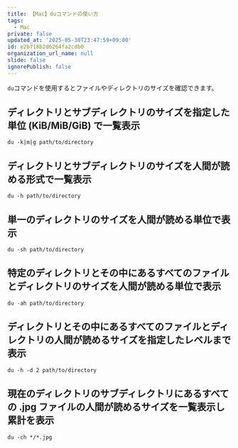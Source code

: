 ```yaml
---
title: 【Mac】duコマンドの使い方
tags:
  - Mac
private: false
updated_at: '2025-05-30T23:47:59+09:00'
id: e2b718b2d6264fa2cdb0
organization_url_name: null
slide: false
ignorePublish: false
---
```


`du`コマンドを使用するとファイルやディレクトリのサイズを確認できます。

## ディレクトリとサブディレクトリのサイズを指定した単位 (KiB/MiB/GiB) で一覧表示

```terminal
du -k|m|g path/to/directory
```

## ディレクトリとサブディレクトリのサイズを人間が読める形式で一覧表示

```terminal
du -h path/to/directory
```

## 単一のディレクトリのサイズを人間が読める単位で表示

```terminal
du -sh path/to/directory
```

## 特定のディレクトリとその中にあるすべてのファイルとディレクトリのサイズを人間が読める単位で表示

```terminal
du -ah path/to/directory
```

## ディレクトリとその中にあるすべてのファイルとディレクトリの人間が読めるサイズを指定したレベルまで表示

```terminal
du -h -d 2 path/to/directory
```

## 現在のディレクトリのサブディレクトリにあるすべての .jpg ファイルの人間が読めるサイズを一覧表示し累計を表示

```terminal
du -ch */*.jpg
```
